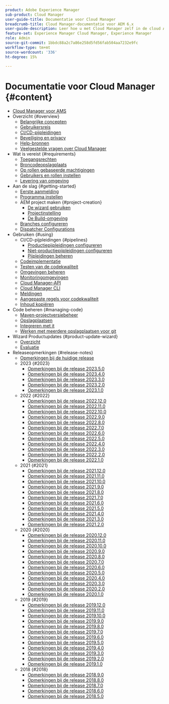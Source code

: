 ```yaml
---
product: Adobe Experience Manager
sub-product: Cloud Manager
user-guide-title: Documentatie voor Cloud Manager
breadcrumb-title: Cloud Manager-documentatie voor AEM 6.x
user-guide-description: Leer hoe u met Cloud Manager zelf in de cloud Adobe Experience Manager voor AMS kunt beheren.
feature-set: Experience Manager Cloud Manager, Experience Manager
role: Admin
source-git-commit: 1bbdc88a2c7a86e258d5fd56fab504aa7232e9fc
workflow-type: tm+mt
source-wordcount: '336'
ht-degree: 15%

---
```



# Documentatie voor Cloud Manager {#content}

+ [Cloud Manager voor AMS](/help/introduction.md)
+ Overzicht {#overview}
   + [Belangrijke concepten](/help/overview/key-concepts.md)
   + [Gebruikersreis](/help/overview/user-journey.md)
   + [CI/CD-pijpleidingen](/help/overview/ci-cd-pipelines.md)
   + [Beveiliging en privacy](/help/overview/security-and-privacy.md)
   + [Help-bronnen](/help/overview/help-resources.md)
   + [Veelgestelde vragen over Cloud Manager](/help/overview/faqs.md)
+ Wat is vereist {#requirements}
   + [Toegangsrechten](/help/requirements/access-rights.md)
   + [Broncodeopslagplaats](/help/requirements/source-code-repository.md)
   + [Op rollen gebaseerde machtigingen](/help/requirements/role-based-permissions.md)
   + [Gebruikers en rollen instellen](/help/requirements/users-and-roles.md)
   + [Levering van omgeving](/help/requirements/environment-provisioning.md)
+ Aan de slag {#getting-started}
   + [Eerste aanmelding](/help/getting-started/first-time-login.md)
   + [Programma instellen](/help/getting-started/program-setup.md)
   + AEM project maken {#project-creation}
      + [De wizard gebruiken](/help/getting-started/using-the-wizard.md)
      + [Projectinstelling](/help/getting-started/project-setup.md)
      + [De Build-omgeving](/help/getting-started/build-environment.md)
   + [Branches configureren](/help/getting-started/configuring-branches.md)
   + [Dispatcher Configurations](/help/getting-started/dispatcher-configurations.md)
+ Gebruiken {#using}
   + CI/CD-pijpleidingen {#pipelines}
      + [Productiepijpleidingen configureren](/help/using/production-pipelines.md)
      + [Niet-productiepijpleidingen configureren](/help/using/non-production-pipelines.md)
      + [Pijpleidingen beheren](/help/using/managing-pipelines.md)
   + [Codeimplementatie](/help/using/code-deployment.md)
   + [Testen van de codekwaliteit](/help/using/code-quality-testing.md)
   + [Omgevingen beheren](/help/using/managing-environments.md)
   + [Monitoringomgevingen](/help/using/monitoring-environments.md)
   + [Cloud Manager-API](https://developer.adobe.com/experience-cloud/cloud-manager/reference/api/)
   + [Cloud Manager CLI](https://github.com/adobe/aio-cli-plugin-cloudmanager/blob/main/README.md)
   + [Meldingen](/help/using/notifications.md)
   + [Aangepaste regels voor codekwaliteit](/help/using/custom-code-quality-rules.md)
   + [Inhoud kopiëren](/help/using/content-copy.md)
+ Code beheren {#managing-code}
   + [Maven-projectversiebeheer](/help/managing-code/maven-project-version.md)
   + [Opslagplaatsen](/help/managing-code/repositories.md)
   + [Integreren met it](/help/managing-code/git-integration.md)
   + [Werken met meerdere opslagplaatsen voor git](/help/managing-code/multiple-git-repos.md)
+ Wizard Productupdates {#product-update-wizard}
   + [Overzicht](/help/product-update-wizard/overview.md)
   + [Evaluatie](/help/product-update-wizard/evaluation.md)
+ Releaseopmerkingen {#release-notes}
   + [Opmerkingen bij de huidige release](/help/release-notes/current.md)
   + 2023 {#2023}
      + [Opmerkingen bij de release 2023.5.0](/help/release-notes/2023/2023-5-0.md)
      + [Opmerkingen bij de release 2023.4.0](/help/release-notes/2023/2023-4-0.md)
      + [Opmerkingen bij de release 2023.3.0](/help/release-notes/2023/2023-3-0.md)
      + [Opmerkingen bij de release 2023.2.0](/help/release-notes/2023/2023-2-0.md)
      + [Opmerkingen bij de release 2023.1.0](/help/release-notes/2023/2023-1-0.md)
   + 2022 {#2022}
      + [Opmerkingen bij de release 2022.12.0](/help/release-notes/2022/2022-12-0.md)
      + [Opmerkingen bij de release 2022.11.0](/help/release-notes/2022/2022-11-0.md)
      + [Opmerkingen bij de release 2022.10.0](/help/release-notes/2022/2022-10-0.md)
      + [Opmerkingen bij de release 2022.9.0](/help/release-notes/2022/2022-9-0.md)
      + [Opmerkingen bij de release 2022.8.0](/help/release-notes/2022/2022-8-0.md)
      + [Opmerkingen bij de release 2022.7.0](/help/release-notes/2022/2022-7-0.md)
      + [Opmerkingen bij de release 2022.6.0](/help/release-notes/2022/2022-6-0.md)
      + [Opmerkingen bij de release 2022.5.0](/help/release-notes/2022/2022-5-0.md)
      + [Opmerkingen bij de release 2022.4.0](/help/release-notes/2022/2022-4-0.md)
      + [Opmerkingen bij de release 2022.3.0](/help/release-notes/2022/2022-3-0.md)
      + [Opmerkingen bij de release 2022.2.0](/help/release-notes/2022/2022-2-0.md)
      + [Opmerkingen bij de release 2022.1.0](/help/release-notes/2022/2022-1-0.md)
   + 2021 {#2021}
      + [Opmerkingen bij de release 2021.12.0](/help/release-notes/2021/2021-12-0.md)
      + [Opmerkingen bij de release 2021.11.0](/help/release-notes/2021/2021-11-0.md)
      + [Opmerkingen bij de release 2021.10.0](/help/release-notes/2021/2021-10-0.md)
      + [Opmerkingen bij de release 2021.9.0](/help/release-notes/2021/2021-9-0.md)
      + [Opmerkingen bij de release 2021.8.0](/help/release-notes/2021/2021-8-0.md)
      + [Opmerkingen bij de release 2021.7.0](/help/release-notes/2021/2021-7-0.md)
      + [Opmerkingen bij de release 2021.6.0](/help/release-notes/2021/2021-6-0.md)
      + [Opmerkingen bij de release 2021.5.0](/help/release-notes/2021/2021-5-0.md)
      + [Opmerkingen bij de release 2021.4.0](/help/release-notes/2021/2021-4-0.md)
      + [Opmerkingen bij de release 2021.3.0](/help/release-notes/2021/2021-3-0.md)
      + [Opmerkingen bij de release 2021.2.0](/help/release-notes/2021/2021-2-0.md)
   + 2020 {#2020}
      + [Opmerkingen bij de release 2020.12.0](/help/release-notes/2020/2020-12-0.md)
      + [Opmerkingen bij de release 2020.11.0](/help/release-notes/2020/2020-11-0.md)
      + [Opmerkingen bij de release 2020.10.0](/help/release-notes/2020/2020-10-0.md)
      + [Opmerkingen bij de release 2020.9.0](/help/release-notes/2020/2020-9-0.md)
      + [Opmerkingen bij de release 2020.8.0](/help/release-notes/2020/2020-8-0.md)
      + [Opmerkingen bij de release 2020.7.0](/help/release-notes/2020/2020-7-0.md)
      + [Opmerkingen bij de release 2020.6.0](/help/release-notes/2020/2020-6-0.md)
      + [Opmerkingen bij de release 2020.5.0](/help/release-notes/2020/2020-5-0.md)
      + [Opmerkingen bij de release 2020.4.0](/help/release-notes/2020/2020-4-0.md)
      + [Opmerkingen bij de release 2020.3.0](/help/release-notes/2020/2020-3-0.md)
      + [Opmerkingen bij de release 2020.2.0](/help/release-notes/2020/2020-2-0.md)
      + [Opmerkingen bij de release 2020.1.0](/help/release-notes/2020/2020-1-0.md)
   + 2019 {#2019}
      + [Opmerkingen bij de release 2019.12.0](/help/release-notes/2019/2019-12-0.md)
      + [Opmerkingen bij de release 2019.11.0](/help/release-notes/2019/2019-11-0.md)
      + [Opmerkingen bij de release 2019.10.0](/help/release-notes/2019/2019-10-0.md)
      + [Opmerkingen bij de release 2019.9.0](/help/release-notes/2019/2019-9-0.md)
      + [Opmerkingen bij de release 2019.8.0](/help/release-notes/2019/2019-8-0.md)
      + [Opmerkingen bij de release 2019.7.0](/help/release-notes/2019/2019-7-0.md)
      + [Opmerkingen bij de release 2019.6.0](/help/release-notes/2019/2019-6-0.md)
      + [Opmerkingen bij de release 2019.5.0](/help/release-notes/2019/2019-5-0.md)
      + [Opmerkingen bij de release 2019.4.0](/help/release-notes/2019/2019-4-0.md)
      + [Opmerkingen bij de release 2019.3.0](/help/release-notes/2019/2019-3-0.md)
      + [Opmerkingen bij de release 2019.2.0](/help/release-notes/2019/2019-2-0.md)
      + [Opmerkingen bij de release 2019.1.0](/help/release-notes/2019/2019-1-0.md)
   + 2018 {#2018}
      + [Opmerkingen bij de release 2018.9.0](/help/release-notes/2018/2018-9-0.md)
      + [Opmerkingen bij de release 2018.8.0](/help/release-notes/2018/2018-8-0.md)
      + [Opmerkingen bij de release 2018.7.0](/help/release-notes/2018/2018-7-0.md)
      + [Opmerkingen bij de release 2018.6.0](/help/release-notes/2018/2018-6-0.md)
      + [Opmerkingen bij de release 2018.5.0](/help/release-notes/2018/2018-5-0.md)
